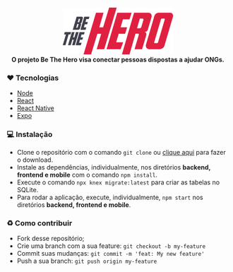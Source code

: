 <h4 align="center">
  <img src="/frontend/src/assets/logo.svg" width="250px" /><br />
  O projeto Be The Hero visa conectar pessoas dispostas a ajudar ONGs.
</h4>

### ❤ Tecnologias
- [Node](https://nodejs.org/)
- [React](https://reactjs.org/)
- [React Native](https://reactnative.dev/)
- [Expo](https://expo.io/)

### 💻 Instalação
- Clone o repositório com o comando `git clone` ou <a href="https://github.com/ranyery/semana-omnistack-11/archive/master.zip">clique aqui</a> para fazer o download.<br>
- Instale as dependências, individualmente, nos diretórios <b>backend, frontend e mobile</b> com o comando `npm install`.<br>
- Execute o comando `npx knex migrate:latest` para criar as tabelas no SQLite.<br>
- Para rodar a aplicação, execute, individualmente, `npm start` nos diretórios <b>backend, frontend e mobile</b>.

### ♻ Como contribuir
- Fork desse repositório;
- Crie uma branch com a sua feature: `git checkout -b my-feature`
- Commit suas mudanças: `git commit -m 'feat: My new feature'`
- Push a sua branch: `git push origin my-feature`
